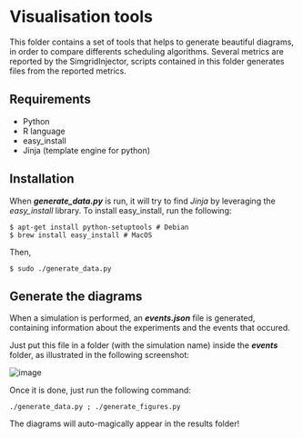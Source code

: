 # Visualisation tools

This folder contains a set of tools that helps to generate beautiful diagrams, in order to compare differents scheduling algorithms. Several metrics are reported by the SimgridInjector, scripts contained in this folder generates files from the reported metrics.

## Requirements
* Python
* R language
* easy_install
* Jinja (template engine for python)

## Installation

When ***generate_data.py*** is run, it will try to find *Jinja* by leveraging the *easy_install* library. To install easy_install, run the following:

```
$ apt-get install python-setuptools # Debian
$ brew install easy_install # MacOS
```

Then,


```
$ sudo ./generate_data.py
```

## Generate the diagrams

When a simulation is performed, an ***events.json*** file is generated, containing information about the experiments and the events that occured.

Just put this file in a folder (with the simulation name) inside the ***events*** folder, as illustrated in the following screenshot:

![image](https://raw.githubusercontent.com/BeyondTheClouds/VMPlaceS/master/docs/assets/img/screenshot_events.png)

Once it is done, just run the following command:

```
./generate_data.py ; ./generate_figures.py
```

The diagrams will auto-magically appear in the results folder!
